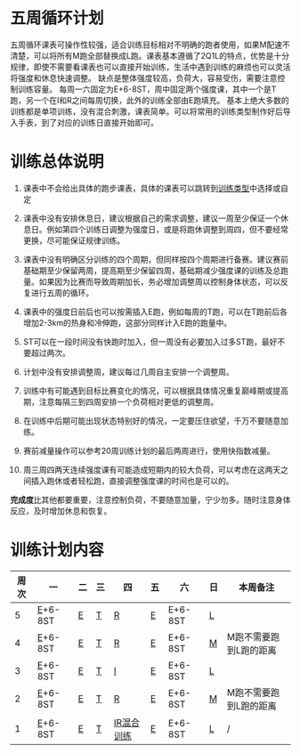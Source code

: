 ﻿
# 五周循环计划

五周循环课表可操作性较强，适合训练目标相对不明确的跑者使用，如果M配速不清楚，可以将所有M跑全部替换成L跑。课表基本遵循了2Q1L的特点，优势是十分规律，即使不需要看课表也可以直接开始训练，生活中遇到训练的麻烦也可以灵活将强度和休息快速调整。
缺点是整体强度较高，负荷大，容易受伤，需要注意控制训练容量。
每周一六固定为E+6-8ST，周中固定两个强度课，其中一个是T跑，另一个在I和R之间每周切换，此外的训练全部由E跑填充。
基本上绝大多数的训练都是单项训练，没有混合刺激，课表简单。可以将常用的训练类型制作好后导入手表，到了对应的训练日直接开始即可。

# 训练总体说明

1. 课表中不会给出具体的跑步课表，具体的课表可以跳转到[训练类型]中选择或自定

2. 课表中没有安排休息日，建议根据自己的需求调整，建议一周至少保证一个休息日。例如第四个训练日调整为强度日，或是将跑休调整到周四，但不要经常更换，尽可能保证规律训练。

3. 课表中没有明确区分训练的四个周期，但同样按四个周期进行备赛。建议赛前基础期至少保留两周，提高期至少保留四周，基础期减少强度课的训练及总跑量。如果因为比赛而导致周期加长，务必增加调整周以控制身体状态，可以反复进行五周的循环。

4. 课表中的强度日前后也可以按需插入E跑，例如每周的T跑，可以在T跑前后各增加2-3km的热身和冷伸跑，这部分同样计入E跑的跑量中。

5. ST可以在一段时间没有快跑时加入，但一周没有必要加入过多ST跑，最好不要超过两次。

6. 计划中没有安排调整周，建议每过几周自主安排一个调整周。

7. 训练中有可能遇到目标比赛变化的情况，可以根据具体情况重复巅峰期或提高期，注意每隔三到四周安排一个负荷相对更低的调整周。

8. 在训练中后期可能出现状态特别好的情况，一定要压住欲望，千万不要随意加练。

9. 赛前减量操作可以参考20周训练计划的最后两周进行，使用快指数减量。

10. 周三周四两天连续强度课有可能造成短期内的较大负荷，可以考虑在这两天之间插入跑休或者轻松跑，直接调整强度课的时间也是可以的。

**完成度**比其他都要重要，注意控制负荷，不要随意加量，宁少勿多。随时注意身体反应，及时增加休息和恢复。

# 训练计划内容

|周次| 一        | 二   | 三  | 四                   | 五  | 六       | 日 | 本周备注          |
|----|---------- |---  |---  |--------              |-----|---------|---|---------------|
| 5  | [E]+6-8ST | [E] | [T] | [R]                  | [E] | E+6-8ST | [L][E] |               |
| 4  | [E]+6-8ST | [E] | [T] | [R]                  | [E] | E+6-8ST | [M] | M跑不需要跑到L跑的距离  |
| 3  | [E]+6-8ST | [E] | [T] | [I]                  | [E] | E+6-8ST | [L][E] |               |
| 2  | [E]+6-8ST | [E] | [T] | [R]                  | [E] | E+6-8ST | [M] | M跑不需要跑到L跑的距离  |
| 1  | [E]+6-8ST | [E] | [T] | [IR混合训练][混合训练]| [E] | E+6-8ST | [L][E] |              / |

[E]:../2-训练类型/2-轻松跑.md
[M]:../2-训练类型/3-马拉松配速跑.md
[T]:../2-训练类型/4-乳酸阈值跑.md
[R]:../2-训练类型/6-重复跑.md
[I]:../2-训练类型/5-最大摄氧量跑.md
[混合训练]:../2-训练类型/7-混合训练.md
[训练类型]:../2-训练类型/README.md
